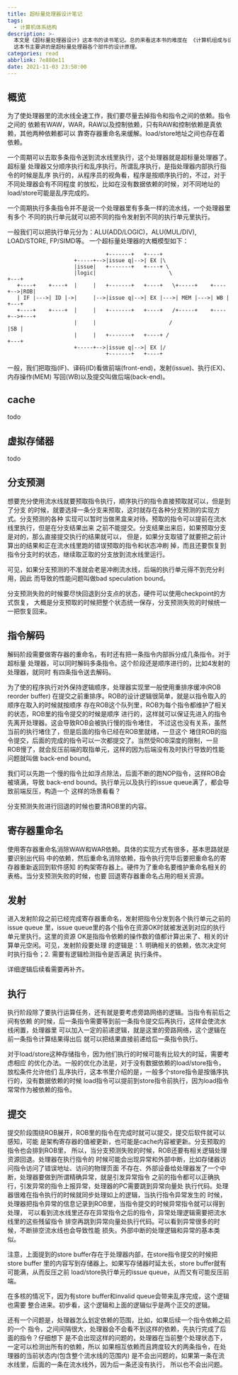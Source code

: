 ```yaml
---
title: 超标量处理器设计笔记
tags:
  - 计算机体系结构
description: >-
  本文是《超标量处理器设计》这本书的读书笔记。总的来看这本书的难度在 《计算机组成与设计-硬件软件接口》和《计算机体系结构量化研究方法》之间。
  这本书主要讲的是超标量处理器各个部件的设计原理。
categories: read
abbrlink: 7e880e11
date: 2021-11-03 23:58:00
---
```


概览
----

 为了使处理器里的流水线全速工作，我们要尽量去掉指令和指令之间的依赖。指令之间的
 依赖有WAW，WAR，RAW以及控制依赖，只有RAW和控制依赖是真依赖，其他两种依赖都可以
 靠寄存器重命名来缓解。load/store地址之间也存在着依赖。

 一个周期可以去取多条指令送到流水线里执行，这个处理器就是超标量处理器了。超标量
 处理器又分顺序执行和乱序执行。所谓乱序执行，是指处理器内部执行指令的时候是乱序
 执行的，从程序员的视角看，程序是按顺序执行的，不过，对于不同处理器会有不同程度
 的放松，比如在没有数据依赖的时候，对不同地址的load/store可能是乱序完成的。

 一个周期执行多条指令并不是说一个处理器里有多条一样的流水线，一个处理器里有多个
 不同的执行单元就可以把不同的指令发射到不同的执行单元里执行。

 一般我们可以把执行单元分为：ALU(ADD/LOGIC)，ALU(MUL/DIV), LOAD/STORE, FP/SIMD等。
 一个超标量处理器的大概模型如下：
```
                               +-------+   +----+
                     +-----+-->|issue q|-->| EX |\
                     |issue|   +-------+   +----+ \
                     |logic|                       \                     +---+
   +----+    +----+  |     |   +-------+   +----+   \+-----+    +----+-->|ROB|
   | IF |--->| ID |->|     |-->|issue q|-->| EX |--->| MEM |--->| WB |   +---+
   +----+    +----+  |     |   +-------+   +----+   /+-----+    +----+-->+---+
                     |     |                       /                     |SB |
                     |     |   +-------+   +----+ /                      +---+
                     +-----+-->|issue q|-->| EX |/
                               +-------+   +----+
```
 一般，我们把取指(IF)、译码(ID)看做前端(front-end)，发射(issue)、执行(EX)、内存操作(MEM)
 写回(WB)以及提交叫做后端(back-end)。

cache
-----

 todo

虚拟存储器
----------

 todo

分支预测
--------

 想要充分使用流水线就要预取指令执行，顺序执行的指令直接预取就可以，但是到了分支
 的时候，就要选择一条分支来预取，这时就存在各种分支预测的实现方式。分支预测的各种
 实现可以暂时当做黑盒来对待。预取的指令可以提前在流水线里执行，但是在分支结果出来
 之前不能提交。分支结果出来后，如果预取分支是对的，那么直接提交执行的结果就可以，
 但是，如果分支取错了就要把之前计算出的结果和正在流水线里跑的错误预取的指令和状态冲刷
 掉，而且还要恢复到指令分支时的状态，继续取正取的分支放到流水线里运行。

 可见，如果分支预测的不准就会老是冲刷流水线，后端的执行单元得不到充分利用，因此
 而导致的性能问题叫做bad speculation bound。

 分支预测失败的时候要尽快回退到分支点的状态，硬件可以使用checkpoint的方式恢复，
 大概是分支预取的时候把整个状态统一保存，分支预测失败的时候统一一把恢复回来。

指令解码
--------

 解码阶段需要做寄存器的重命名，有时还有把一条指令内部拆分成几条指令。对于超标量
 处理器，可以同时解码多条指令。这个阶段还是顺序进行的，比如4发射的处理器，就同时
 有四条指令送去解码。

 为了使的程序执行对外保持逻辑顺序，处理器实现里一般使用重排序缓冲(ROB reorder buffer)
 在提交之前重排序。ROB的设计逻辑很简单，就是以指令取入的顺序在取入的时候就按顺序
 存在ROB这个队列里，ROB为每个指令都维护了相关的状态，ROB里的指令提交的时候是顺序
 进行的，这样就可以保证先进入的指令先离开处理器。这会导致ROB会被执行慢的指令堵住，
 不过这也没有关系，虽然当前的执行堵住了，但是后面的指令已经在ROB里就绪，一旦这个
 堵住ROB的指令提交，后面的完成的指令可以一次都提交了。当然受ROB深度的限制，一旦
 ROB慢了，就会反压前端的取指单元，这样的因为后端没有及时执行导致的性能问题就叫做
 back-end bound。

 我们可以先跑一个慢的指令比如浮点除法，后面不断的跑NOP指令，这样ROB会被填满，导致
 back-end bound。执行单元以及执行的issue queue满了，都会导致前端反压，构造一个
 这样的场景看看？

 分支预测失败进行回退的时候也要清ROB里的内容。

寄存器重命名
------------

 使用寄存器重命名消除WAW和WAR依赖。具体的实现方式有很多，基本思路就是要识别出代码
 中的依赖，然后重命名消除依赖，指令执行完毕后要把重命名的寄存器重新返回到软件感知
 的构架寄存器上。硬件为了重命名要维护重命名相关的表格。当分支预测失败的时候，也要
 回退寄存器重命名占用的相关资源。

发射
----

 进入发射阶段之前已经完成寄存器重命名，发射把指令分发到各个执行单元之前的issue queue
 里，issue queue里的各个指令在资源OK时就被发送到对应的执行单元里执行。这里的资源
 OK是指指令依赖的操作数的值都计算出来了、相关的计算单元空闲。可见，发射阶段要处理
 的逻辑是：1. 明确相关的依赖，依次决定何时执行指令；2. 需要有逻辑检测指令是否满足
 执行条件。

 详细逻辑后续看需要再补齐。

执行
----

 执行阶段除了要执行运算任务，还有就是要考虑旁路网络的逻辑。当指令有前后之间有依赖
 的时候，后一条指令需要等到前一条指令提交后再执行，这样会使流水线闲置，处理器里
 可以加入一定的前递逻辑，就是这里的旁路网络，这个逻辑在前一条指令计算结果得出后
 就可以把结果直接前递给后一条指令执行。

 对于load/store这种存储指令，因为他们执行的时候可能有比较大的时延，需要考虑相应
 的优化办法。一般的优化办法是，对于没有数据依赖的load/store指令，放松条件允许他们
 乱序执行，这本书里介绍的是，一般多个store指令是按循序执行的，没有数据依赖的时候
 load指令可以提前到store指令前执行，因为load指令常常作为被依赖的指令。

提交
----

 提交阶段围绕ROB展开，ROB里的指令在完成时就可以提交，提交后软件就可以感知，可能
 是架构寄存器的值被更新，也可能是cache内容被更新。分支预取的指令也会排到ROB里，
 所以，当分支预测失败的时候，ROB还要有相关逻辑处理资源回退。处理器在执行指令的
 时候可能会出现异常和外部中断，比如存储器访问指令访问了错误地址、访问的物理页面
 不存在、外部设备给处理器发了一个中断，处理器要做到所谓精确异常，就是引发异常指令
 之前的指令都可以正确执行，引发异常的指令上报异常，处理器的PC需要跳到异常向量处
 执行代码。处理器很难在指令执行的时候就同步处理如上的逻辑，当执行指令异常发生的
 时候，处理器把指令异常的信息记录到ROB里，当指令提交的时候异常指令就可以得到处理，
 可以看到流水线里还存在异常指令之后的指令，异常处理逻辑需要把流水线里的这些残留指令
 排空再跳到异常向量处执行代码。可以看到异常很多的时候，不断排空流水线也会导致性能
 损失。外部中断的处理逻辑和异常的基本类似。

 注意，上面提到的store buffer存在于处理器内部，在store指令提交的时候把store buffer
 里的内容写到存储器上。如果写存储器时延太长，store buffer就有可能满，从而反压之前
 load/store执行单元的issue queue，从而又有可能反压前端。

 在多核的情况下，因为有store buffer和invalid queue会带来乱序完成，这个逻辑也需要
 整合进来。初步看，这个逻辑和上面的逻辑似乎是两个正交的逻辑。

 还有一个问题是，处理器怎么划定依赖的范围，比如，如果后续一个指令依赖之前的一个
 指令，之间间隔很大，处理器会不会看不到这样的依赖，先执行完成了后面的指令？仔细想下
 是不会出现这样的问题的，处理器在当前整个处理状态下，一定可以检测出所有的依赖，所以
 如果相互依赖而且跨度较大的两条指令，在处理器的当前状态内(包含整个流水线的范围内)
 是不会出问题的，如果第一条在流水线里，后面的一条在流水线外，因为后一条还没有执行，
 所以也不会出问题。
